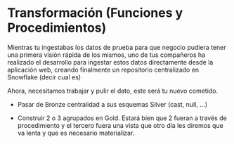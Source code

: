# Transformación (Funciones y Procedimientos)

Mientras tu ingestabas los datos de prueba para que negocio pudiera tener una primera visión rápida de los mismos, uno de tus compañeros ha realizado el desarrollo para ingestar estos datos directamente desde la aplicación web, creando finalmente un repositorio centralizado en Snowflake (decir cual es)

Ahora, necesitamos trabajar y pulir el dato, este será tu nuevo cometido.

- Pasar de Bronze centralidad a sus esquemas Silver (cast, null, ...)

- Construir 2 o 3 agrupados en Gold. Estará bien que 2 fueran a través de procedimiento y el tercero fuera una vista que otro día les diremos que va lenta y que es necesario materializar.
